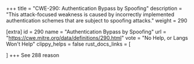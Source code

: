 +++
title = "CWE-290: Authentication Bypass by Spoofing"
description	= "This attack-focused weakness is caused by incorrectly implemented authentication schemes that are subject to spoofing attacks."
weight = 290

[extra]
id = 290
name = "Authentication Bypass by Spoofing"
url = "https://cwe.mitre.org/data/definitions/290.html"
vote = "No Help, or Langs Won't Help"
clippy_helps = false
rust_docs_links = [
	
]
+++
See 288 reason
